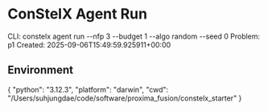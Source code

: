 # ConStelX Agent Run

CLI:
constelx agent run --nfp 3 --budget 1 --algo random --seed 0
Problem: p1
Created: 2025-09-06T15:49:59.925911+00:00

## Environment
{
  "python": "3.12.3",
  "platform": "darwin",
  "cwd": "/Users/suhjungdae/code/software/proxima_fusion/constelx_starter"
}
